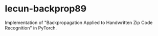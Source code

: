 # lecun-backprop89
Implementation of "Backpropagation Applied to Handwritten Zip Code Recognition" in PyTorch.
